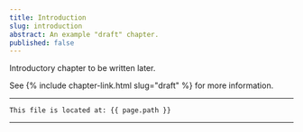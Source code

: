 ```yaml
---
title: Introduction
slug: introduction
abstract: An example "draft" chapter.
published: false
---
```


Introductory chapter
to be written later.

See {% include chapter-link.html slug="draft" %} for more information.

---
```
This file is located at: {{ page.path }}
```
---